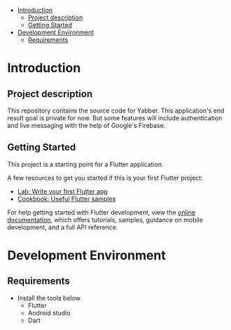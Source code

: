 - [Introduction](#introduction)
  - [Project description](#project-description)
  - [Getting Started](#getting-started)
- [Development Environment](#development-environment)
  - [Requirements](#requirements)

# Introduction

## Project description

This repository contains the source code for Yabber. This application's end result goal is private for now.
But some features will include authentication and live messaging with the help of Google's Firebase.

## Getting Started

This project is a starting point for a Flutter application.

A few resources to get you started if this is your first Flutter project:

- [Lab: Write your first Flutter app](https://docs.flutter.dev/get-started/codelab)
- [Cookbook: Useful Flutter samples](https://docs.flutter.dev/cookbook)

For help getting started with Flutter development, view the
[online documentation](https://docs.flutter.dev/), which offers tutorials,
samples, guidance on mobile development, and a full API reference.

# Development Environment

## Requirements
* Install the tools below
  * Flutter
  * Android studio
  * Dart
  
